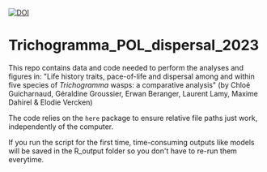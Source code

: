 [![DOI](https://zenodo.org/badge/DOI/10.5281/zenodo.7544901.svg)](https://doi.org/10.5281/zenodo.7544901)

# Trichogramma_POL_dispersal_2023

This repo contains data and code needed to perform the analyses and figures in: "Life history traits, pace-of-life and dispersal among and within five species of *Trichogramma* wasps: a comparative analysis" (by Chloé Guicharnaud, Géraldine Groussier, Erwan Beranger, Laurent Lamy, Maxime Dahirel & Elodie Vercken)

The code relies on the `here` package to ensure relative file paths just work, independently of the computer.

If you run the script for the first time, time-consuming outputs like models will be saved in the R_output folder so you don't have to re-run them everytime.
